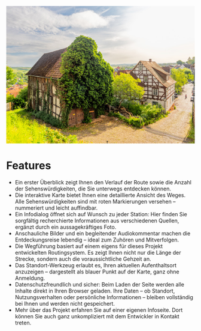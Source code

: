 ![Fachwerkhaus](./images/frankenberg/features.jpg)

# Features

- Ein erster Überblick zeigt Ihnen den Verlauf der Route sowie die Anzahl der Sehenswürdigkeiten, die Sie unterwegs entdecken können.
- Die interaktive Karte bietet Ihnen eine detaillierte Ansicht des Weges. Alle Sehenswürdigkeiten sind mit roten Markierungen versehen – nummeriert und leicht auffindbar.
- Ein Infodialog öffnet sich auf Wunsch zu jeder Station: Hier finden Sie sorgfältig recherchierte Informationen aus verschiedenen Quellen, ergänzt durch ein aussagekräftiges Foto.
- Anschauliche Bilder und ein begleitender Audiokommentar machen die Entdeckungsreise lebendig – ideal zum Zuhören und Mitverfolgen.
- Die Wegführung basiert auf einem eigens für dieses Projekt entwickelten Routingsystem. Es zeigt Ihnen nicht nur die Länge der Strecke, sondern auch die voraussichtliche Gehzeit an.
- Das Standort-Werkzeug erlaubt es, Ihren aktuellen Aufenthaltsort anzuzeigen – dargestellt als blauer Punkt auf der Karte, ganz ohne Anmeldung.
- Datenschutzfreundlich und sicher: Beim Laden der Seite werden alle Inhalte direkt in Ihren Browser geladen. Ihre Daten – ob Standort, Nutzungsverhalten oder persönliche Informationen – bleiben vollständig bei Ihnen und werden nicht gespeichert.
- Mehr über das Projekt erfahren Sie auf einer eigenen Infoseite. Dort können Sie auch ganz unkompliziert mit dem Entwickler in Kontakt treten.
